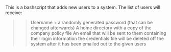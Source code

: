 This is a bashscript that adds new users to a system. 
The list of users will receive:
>> Username + a randomly generated password (that can be changed afterwards)
>> A home directory with a copy of the company policy file
>> An email that will be sent to them  containing their login information
>> the credentials file will be deleted off the system after it has been emailed out to the given users

 

